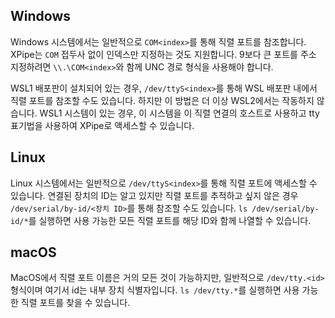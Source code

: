 ## Windows

Windows 시스템에서는 일반적으로 `COM<index>`를 통해 직렬 포트를 참조합니다.
XPipe는 `COM` 접두사 없이 인덱스만 지정하는 것도 지원합니다.
9보다 큰 포트를 주소 지정하려면 `\\.\COM<index>`와 함께 UNC 경로 형식을 사용해야 합니다.

WSL1 배포판이 설치되어 있는 경우, `/dev/ttyS<index>`를 통해 WSL 배포판 내에서 직렬 포트를 참조할 수도 있습니다.
하지만 이 방법은 더 이상 WSL2에서는 작동하지 않습니다.
WSL1 시스템이 있는 경우, 이 시스템을 이 직렬 연결의 호스트로 사용하고 tty 표기법을 사용하여 XPipe로 액세스할 수 있습니다.

## Linux

Linux 시스템에서는 일반적으로 `/dev/ttyS<index>`를 통해 직렬 포트에 액세스할 수 있습니다.
연결된 장치의 ID는 알고 있지만 직렬 포트를 추적하고 싶지 않은 경우 `/dev/serial/by-id/<장치 ID>`를 통해 참조할 수도 있습니다.
`ls /dev/serial/by-id/*`를 실행하면 사용 가능한 모든 직렬 포트를 해당 ID와 함께 나열할 수 있습니다.

## macOS

MacOS에서 직렬 포트 이름은 거의 모든 것이 가능하지만, 일반적으로 `/dev/tty.<id>` 형식이며 여기서 id는 내부 장치 식별자입니다.
`ls /dev/tty.*`를 실행하면 사용 가능한 직렬 포트를 찾을 수 있습니다.
